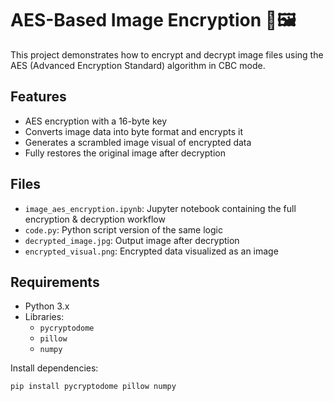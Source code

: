 # AES-Based Image Encryption 🔐🖼️

This project demonstrates how to encrypt and decrypt image files using the AES (Advanced Encryption Standard) algorithm in CBC mode.

## Features
- AES encryption with a 16-byte key
- Converts image data into byte format and encrypts it
- Generates a scrambled image visual of encrypted data
- Fully restores the original image after decryption

## Files
- `image_aes_encryption.ipynb`: Jupyter notebook containing the full encryption & decryption workflow
- `code.py`: Python script version of the same logic
- `decrypted_image.jpg`: Output image after decryption
- `encrypted_visual.png`: Encrypted data visualized as an image

## Requirements
- Python 3.x
- Libraries:
  - `pycryptodome`
  - `pillow`
  - `numpy`

Install dependencies:
```bash
pip install pycryptodome pillow numpy
